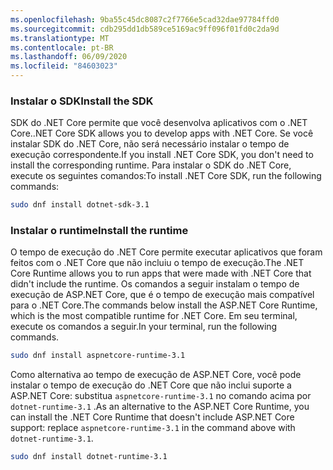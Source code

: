 ```yaml
---
ms.openlocfilehash: 9ba55c45dc8087c2f7766e5cad32dae97784ffd0
ms.sourcegitcommit: cdb295dd1db589ce5169ac9ff096f01fd0c2da9d
ms.translationtype: MT
ms.contentlocale: pt-BR
ms.lasthandoff: 06/09/2020
ms.locfileid: "84603023"
---
```


### <a name="install-the-sdk"></a><span data-ttu-id="ae68e-101">Instalar o SDK</span><span class="sxs-lookup"><span data-stu-id="ae68e-101">Install the SDK</span></span>

<span data-ttu-id="ae68e-102">SDK do .NET Core permite que você desenvolva aplicativos com o .NET Core.</span><span class="sxs-lookup"><span data-stu-id="ae68e-102">.NET Core SDK allows you to develop apps with .NET Core.</span></span> <span data-ttu-id="ae68e-103">Se você instalar SDK do .NET Core, não será necessário instalar o tempo de execução correspondente.</span><span class="sxs-lookup"><span data-stu-id="ae68e-103">If you install .NET Core SDK, you don't need to install the corresponding runtime.</span></span> <span data-ttu-id="ae68e-104">Para instalar o SDK do .NET Core, execute os seguintes comandos:</span><span class="sxs-lookup"><span data-stu-id="ae68e-104">To install .NET Core SDK, run the following commands:</span></span>

```bash
sudo dnf install dotnet-sdk-3.1
```

### <a name="install-the-runtime"></a><span data-ttu-id="ae68e-105">Instalar o runtime</span><span class="sxs-lookup"><span data-stu-id="ae68e-105">Install the runtime</span></span>

<span data-ttu-id="ae68e-106">O tempo de execução do .NET Core permite executar aplicativos que foram feitos com o .NET Core que não incluiu o tempo de execução.</span><span class="sxs-lookup"><span data-stu-id="ae68e-106">The .NET Core Runtime allows you to run apps that were made with .NET Core that didn't include the runtime.</span></span> <span data-ttu-id="ae68e-107">Os comandos a seguir instalam o tempo de execução de ASP.NET Core, que é o tempo de execução mais compatível para o .NET Core.</span><span class="sxs-lookup"><span data-stu-id="ae68e-107">The commands below install the ASP.NET Core Runtime, which is the most compatible runtime for .NET Core.</span></span> <span data-ttu-id="ae68e-108">Em seu terminal, execute os comandos a seguir.</span><span class="sxs-lookup"><span data-stu-id="ae68e-108">In your terminal, run the following commands.</span></span>

```bash
sudo dnf install aspnetcore-runtime-3.1
```

<span data-ttu-id="ae68e-109">Como alternativa ao tempo de execução de ASP.NET Core, você pode instalar o tempo de execução do .NET Core que não inclui suporte a ASP.NET Core: substitua `aspnetcore-runtime-3.1` no comando acima por `dotnet-runtime-3.1` .</span><span class="sxs-lookup"><span data-stu-id="ae68e-109">As an alternative to the ASP.NET Core Runtime, you can install the .NET Core Runtime that doesn't include ASP.NET Core support: replace `aspnetcore-runtime-3.1` in the command above with `dotnet-runtime-3.1`.</span></span>

```bash
sudo dnf install dotnet-runtime-3.1
```
